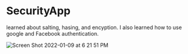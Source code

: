 # SecurityApp

learned about salting, hasing, and encyption. I also learned how to use google and Facebook authentication. 

![Screen Shot 2022-01-09 at 6 21 51 PM](https://user-images.githubusercontent.com/91508647/148705360-f6d526e1-132b-4077-aef3-2d27bd496eae.png)

